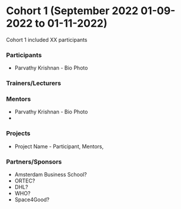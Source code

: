 # Cohort 1 (September 2022 01-09-2022 to 01-11-2022)

Cohort 1 included XX participants

### Participants
- Parvathy Krishnan - Bio Photo

### Trainers/Lecturers

### Mentors
-  Parvathy Krishnan - Bio Photo
-  

### Projects
-  Project Name - Participant, Mentors,

### Partners/Sponsors
- Amsterdam Business School?
- ORTEC?
- DHL?
- WHO?
- Space4Good?
